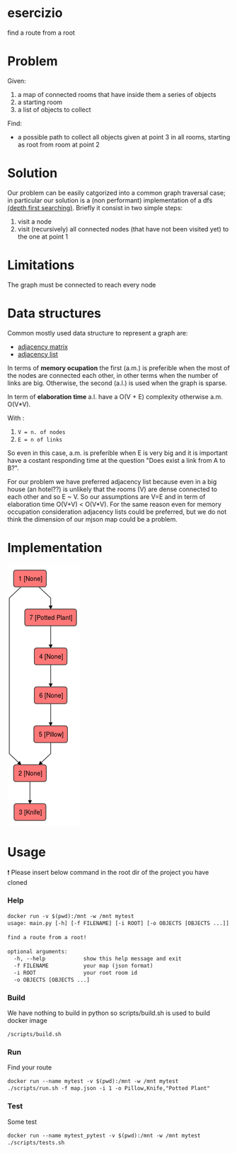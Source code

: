# esercizio
find a route from a root

# Problem
Given:
1. a map of connected rooms that have inside them a series of objects
2. a starting room
3. a list of objects to collect

Find:

* a possible path to collect all objects given at point 3 in all rooms, starting as root from room at point 2

# Solution

Our problem can be easily catgorized into a common graph traversal case; 
in particular our solution is a (non performant) implementation of a dfs [(depth first searching)](https://it.wikipedia.org/wiki/Ricerca_in_profondit%C3%A0).
Briefly it consist in two simple steps:

1. visit a node
2. visit (recursively) all connected nodes (that have not been visited yet) to the one at point 1 

# Limitations
The graph must be connected to reach every node 

# Data structures

Common mostly used data structure to represent a graph are:

* [adjacency matrix](https://it.wikipedia.org/wiki/Matrice_delle_adiacenze)
* [adjacency list](https://it.wikipedia.org/wiki/Lista_di_adiacenza)

In terms of **memory ocupation** the first (a.m.) is preferible when the most of the nodes are connected each other, in other terms when the number of links are big. Otherwise, the second (a.l.) is used when the graph is sparse.

In term of **elaboration time** a.l. have a O(V + E) complexity otherwise a.m. O(V*V). 

With :

1. `V = n. of nodes`
2. `E = n of links`

So even in this case, a.m. is preferible when E is very big and it is important have a costant responding time at the question "Does exist a link from A to B?".

For our problem we have preferred adjacency list because even in a big house (an hotel??) is unlikely that the rooms (V) are dense connected to each other and so E ~ V. So our assumptions are V=E and in term of elaboration time O(V+V) < O(V*V).
For the same reason even for memory occupation consideration adjacency lists could be preferred, but we do not think the dimension of our mjson map could be a problem.


# Implementation

![alt text](immagini/grafo.png "Mappa")


# Usage
 :exclamation: Please insert below command in the root dir of the project you have cloned

### Help

```
docker run -v $(pwd):/mnt -w /mnt mytest 
usage: main.py [-h] [-f FILENAME] [-i ROOT] [-o OBJECTS [OBJECTS ...]]

find a route from a root!

optional arguments:
  -h, --help            show this help message and exit
  -f FILENAME           your map (json format)
  -i ROOT               your root room id
  -o OBJECTS [OBJECTS ...]

```
### Build

We have nothing to build in python so scripts/build.sh is used to build docker image

```
/scripts/build.sh 
```
### Run

Find your route

```
docker run --name mytest -v $(pwd):/mnt -w /mnt mytest ./scripts/run.sh -f map.json -i 1 -o Pillow,Knife,"Potted Plant"
```

### Test

Some test

```
docker run --name mytest_pytest -v $(pwd):/mnt -w /mnt mytest ./scripts/tests.sh

```

